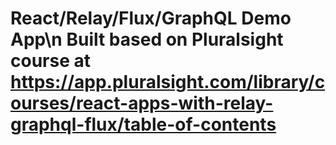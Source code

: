 # React/Relay/Flux/GraphQL Demo App\n Built based on Pluralsight course at https://app.pluralsight.com/library/courses/react-apps-with-relay-graphql-flux/table-of-contents
